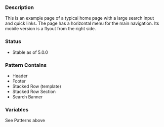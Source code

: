 ### Description
This is an example page of a typical home page with a large search input and quick links.  The page has a horizontal menu for the main navigation. Its mobile version is a flyout from the right side.

### Status
* Stable as of 5.0.0

### Pattern Contains
* Header
* Footer
* Stacked Row (template)
* Stacked Row Section
* Search Banner

### Variables
See Patterns above
